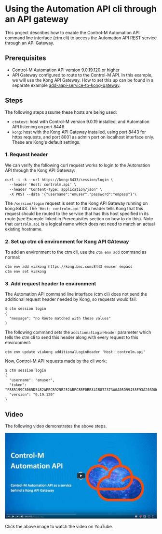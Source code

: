 # Using the Automation API cli through an API gateway

This project describes how to enable the Control-M Automation API command line
interface (ctm cli) to access the Automation API REST service through an API 
Gateway.

## Prerequisites

* Control-M Automation API version 9.0.19.120 or higher
* API Gateway configured to route to the Control-M API. In this example, we will
  use the Kong API Gateway. How to set this up can be found in a separate 
  example [add-aapi-service-to-kong-gateway](../add-aapi-service-to-kong-gateway).

## Steps

The following steps assume these hosts are being used:

* `ctmtest`:  host with Control-M version 9.0.19 installed, and Automation API
  listening on port 8446.
* `kong`: host with the Kong API Gateway installed, using port 8443 for https 
  requests, and port 8001 as admin port on localhost interface only. These are
  Kong's default settings.

### 1. Request header 

We can verify the following curl request works to login to the Automation API
through the Kong API Gateway:

```
curl -i -k --url https://kong:8433/session/login \
  --header 'Host: controlm.api' \
  --header "Content-Type: application/json" \
  -X POST --data '{"username":"emuser","password":"empass"}'\
```

The `/session/login` request is sent to the Kong API Gateway running on kong:8443.
The `'Host: controlm.api'` http header tells Kong that this request should be 
routed to the service that has this host specified in its route (see Example 
linked in Prerequisites section on how to do this). Note that `controlm.api` is
a logical name which does not need to match an actual existing hostname.


### 2. Set up ctm cli environment for Kong API GAteway

To add an environment to the ctm cli, use the `ctm env add` command as normal:

```
ctm env add viakong https://kong.bmc.com:8443 emuser empass
ctm env set viakong
```

### 3. Add request header to environment

The Automation API command line interface (ctm cli) does not send the additional
request header needed by Kong, so requests would fail:

```
$ ctm session login
{
  "message": "no Route matched with those values"
}
```

The following command sets the `additionalLoginHeader` parameter which tells 
the ctm cli to send this header along with every request to this environment:

```
ctm env update viakong additionalLoginHeader 'Host: controlm.api'
```

Now, Control-M API requests made by the cli work:

```
$ ctm session login
{
  "username": "emuser",
  "token": "F885199C3065D5482AEECB925B252ABFC8BF0BB341B872373A0A05D99458E93A203D06C7290E6D71118554C7B29C3772A861520EFD50A01739C076F17F7067B3",
  "version": "9.19.120"
}
```

## Video

The following video demonstrates the above steps.

[![Watch the video](images/APIGatewayVideo.PNG)](https://youtu.be/wghZT5tZxco?t=185)

Click the above image to watch the video on YouTube.

